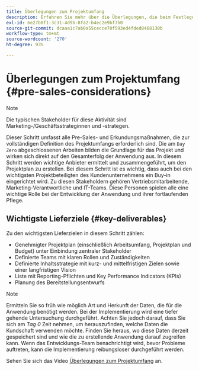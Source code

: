 ```yaml
---
title: Überlegungen zum Projektumfang
description: Erfahren Sie mehr über die Überlegungen, die beim Festlegen des Umfangs eines AEM Screens-Projekts nützlich sind.
exl-id: 6e27b0f1-3c31-4d9b-8fa2-b4ec2e9bf7b0
source-git-commit: dcaaa1c7ab0a55cecce70f593ed4fded8468130b
workflow-type: tm+mt
source-wordcount: '270'
ht-degree: 93%

---
```


# Überlegungen zum Projektumfang {#pre-sales-considerations}

>[!NOTE]
>Die typischen Stakeholder für diese Aktivität sind Marketing-/Geschäftsstrateginnen und -strategen.

Dieser Schritt umfasst alle Pre-Sales- und Erkundungsmaßnahmen, die zur vollständigen Definition des Projektumfangs erforderlich sind. Die am `Day Zero` abgeschlossenen Arbeiten bilden die Grundlage für das Projekt und wirken sich direkt auf den Gesamterfolg der Anwendung aus.
In diesem Schritt werden wichtige Anbieter ermittelt und zusammengeführt, um den Projektplan zu erstellen. Bei diesem Schritt ist es wichtig, dass auch bei den wichtigsten Projektbeteiligten des Kundenunternehmens ein Buy-in eingerichtet wird. Zu diesen Stakeholdern gehören Vertriebsmitarbeitende, Marketing-Verantwortliche und IT-Teams. Diese Personen spielen alle eine wichtige Rolle bei der Entwicklung der Anwendung und ihrer fortlaufenden Pflege.

## Wichtigste Lieferziele {#key-deliverables}

Zu den wichtigsten Lieferzielen in diesem Schritt zählen:

* Genehmigter Projektplan (einschließlich Arbeitsumfang, Projektplan und Budget) unter Einbindung zentraler Stakeholder
* Definierte Teams mit klaren Rollen und Zuständigkeiten
* Definierte Inhaltsstrategie mit kurz- und mittelfristigen Zielen sowie einer langfristigen Vision
* Liste mit Reporting-Pflichten und Key Performance Indicators (KPIs)
* Planung des Bereitstellungsentwurfs

>[!NOTE]
>
>Ermitteln Sie so früh wie möglich Art und Herkunft der Daten, die für die Anwendung benötigt werden. Bei der Implementierung wird eine tiefer gehende Untersuchung durchgeführt. Achten Sie jedoch darauf, dass Sie sich am *Tag 0* Zeit nehmen, um herauszufinden, welche Daten die Kundschaft verwenden möchte. Finden Sie heraus, wo diese Daten derzeit gespeichert sind und wie die zu erstellende Anwendung darauf zugreifen kann. Wenn das Entwicklungs-Team benachrichtigt wird, bevor Probleme auftreten, kann die Implementierung reibungsloser durchgeführt werden.

Sehen Sie sich das Video [Überlegungen zum Projektumfang](https://experienceleague.adobe.com/de/docs/experience-manager-screens/user-guide/digital-signage-network/project-considerations) an.
